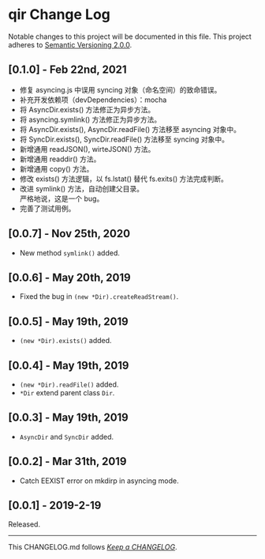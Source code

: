 #   qir Change Log

Notable changes to this project will be documented in this file. This project adheres to [Semantic Versioning 2.0.0](http://semver.org/).

##	[0.1.0] - Feb 22nd, 2021

*	修复 asyncing.js 中误用 syncing 对象（命名空间）的致命错误。
*	补充开发依赖项（devDependencies）：mocha
*	将 AsyncDir.exists() 方法修正为异步方法。
*	将 asyncing.symlink() 方法修正为异步方法。
*	将 AsyncDir.exists(), AsyncDir.readFile() 方法移至 asyncing 对象中。
*	将 SyncDir.exists(), SyncDir.readFile() 方法移至 syncing 对象中。
*	新增通用 readJSON(), wirteJSON() 方法。
*	新增通用 readdir() 方法。
*	新增通用 copy() 方法。
*	修改 exists() 方法逻辑，以 fs.lstat() 替代 fs.exits() 方法完成判断。
*	改进 symlink() 方法，自动创建父目录。  
	严格地说，这是一个 bug。
*	完善了测试用例。

##  [0.0.7] - Nov 25th, 2020

*   New method `symlink()` added.

##	[0.0.6] - May 20th, 2019

*	Fixed the bug in `(new *Dir).createReadStream()`.

##  [0.0.5] - May 19th, 2019

*   `(new *Dir).exists()` added.

##  [0.0.4] - May 19th, 2019

*   `(new *Dir).readFile()` added.
*   `*Dir` extend parent class `Dir`.

##  [0.0.3] - May 19th, 2019

*   `AsyncDir` and `SyncDir` added.

##  [0.0.2] - Mar 31th, 2019

*   Catch EEXIST error on mkdirp in asyncing mode.

##	[0.0.1] - 2019-2-19

Released.

---
This CHANGELOG.md follows [*Keep a CHANGELOG*](http://keepachangelog.com/).
